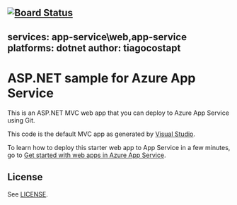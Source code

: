 [![Board Status](https://dev.azure.com/ReyDev2025/8d04335f-a4fb-4eec-8918-6788e2da39ff/43806c74-e944-45e3-904c-a2483df6277e/_apis/work/boardbadge/29bef433-a1dd-4067-b6ab-7e32f3482ffb)](https://dev.azure.com/ReyDev2025/8d04335f-a4fb-4eec-8918-6788e2da39ff/_boards/board/t/43806c74-e944-45e3-904c-a2483df6277e/Microsoft.RequirementCategory)
---
services: app-service\web,app-service
platforms: dotnet
author: tiagocostapt
---

# ASP.NET sample for Azure App Service

This is an ASP.NET MVC web app that you can deploy to Azure App Service using Git. 

This code is the default MVC app as generated by 
[Visual Studio](https://www.visualstudio.com/products/visual-studio-community-vs).

To learn how to deploy this starter web app to App Service in a few minutes, go to 
[Get started with web apps in Azure App Service](https://azure.microsoft.com/en-us/documentation/articles/app-service-web-get-started/). 

## License

See [LICENSE](LICENSE).
